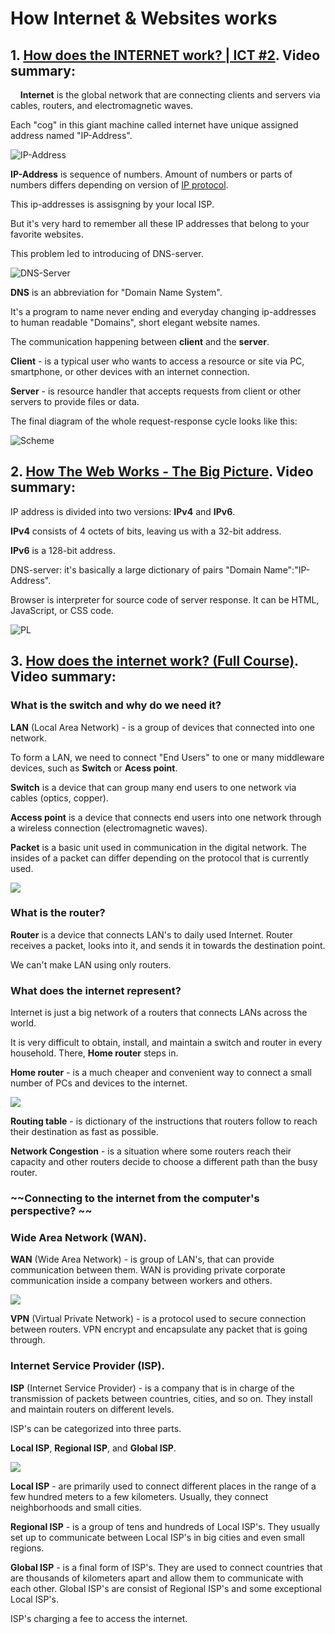 
# How Internet & Websites works

## 1. [How does the INTERNET work? | ICT #2](https://www.youtube.com/watch?v=x3c1ih2NJEg). Video summary:
   
**Internet** is the global network that are connecting clients and servers via cables, routers, and electromagnetic waves.

Each "cog" in this giant machine called internet have unique assigned address named "IP-Address".

![IP-Address](https://proxy-solutions.net/uploads/blog/1c552e1a-3dbf-479f-b6de-1b9e68c32b0f.jpg)

**IP-Address** is sequence of numbers. Amount of numbers or parts of numbers differs depending on version of [IP protocol]( https://en.wikipedia.org/wiki/Internet_Protocol).

This ip-addresses is assisgning by your local ISP.

But it's very hard to remember all these IP addresses that belong to your favorite websites.

This problem led to introducing of DNS-server.

![DNS-Server](https://gtemps.com/wp-content/uploads/2020/04/DNS.jpg)

**DNS** is an abbreviation for "Domain Name System".

It's a program to name never ending and everyday changing ip-addresses to human readable "Domains", short elegant website names.

The communication happening between **client** and the **server**.

**Client** - is a typical user who wants to access a resource or site via PC, smartphone, or other devices with an internet connection.

**Server** - is resource handler that accepts requests from client or other servers to provide files or data.

The final diagram of the whole request-response cycle looks like this:

![Scheme](https://benisnous.com/wp-content/uploads/2021/03/What-is-DNS-Server-Tamil.jpg)

## 2. [How The Web Works - The Big Picture](https://www.youtube.com/watch?v=hJHvdBlSxug). Video summary:

IP address is divided into two versions: **IPv4** and **IPv6**.

**IPv4** consists of 4 octets of bits, leaving us with a 32-bit address.

**IPv6** is a 128-bit address.

DNS-server: it's basically a large dictionary of pairs "Domain Name":"IP-Address".

Browser is interpreter for source code of server response. It can be HTML, JavaScript, or CSS code.

![PL](https://40.img.avito.st/image/1/1.78DZZba5QynvzIEsi2aQmgXGRSNtRkvraMZBLWXMSSs.XUetelwVrBWEmo1HzdcqBdZiCxDJlEnh_EfMB1AtYHQ)

## 3. [How does the internet work? (Full Course)](https://www.youtube.com/watch?v=zN8YNNHcaZc). Video summary:

### What is the switch and why do we need it?

**LAN** (Local Area Network) - is a group of devices that connected into one network.

To form a LAN, we need to connect "End Users" to one or many middleware devices, such as **Switch** or **Acess point**.

**Switch** is a device that can group many end users to one network via cables (optics, copper).

**Access point** is a device that connects end users into one network through a wireless connection (electromagnetic waves).

**Packet** is a basic unit used in communication in the digital network. The insides of a packet can differ depending on the protocol that is currently used.

![](https://openschoolsolutions.org/wp-content/uploads/2019/01/pfSense-AP-Setup-en.png)

### What is the router?

**Router** is a device that connects LAN's to daily used Internet. Router receives a packet, looks into it, and sends it in towards the destination point.

We can't make LAN using only routers.

### What does the internet represent?

Internet is just a big network of a routers that connects LANs across the world.

It is very difficult to obtain, install, and maintain a switch and router in every household. There, **Home router** steps in.

**Home router** - is a much cheaper and convenient way to connect a small number of PCs and devices to the internet.

![](https://i.pinimg.com/originals/cf/ed/0d/cfed0d24bac8b39835e9f3c23bc570fa.jpg)

**Routing table** - is dictionary of the instructions that routers follow to reach their destination as fast as possible.

**Network Congestion** - is a situation where some routers reach their capacity and other routers decide to choose a different path than the busy router.

### ~~Connecting to the internet from the computer's perspective? ~~

### Wide Area Network (WAN).

**WAN** (Wide Area Network) - is group of LAN's, that can provide communication between them. WAN is providing private corporate communication inside a company between workers and others.

![](https://monitorbank.ru/wp-content/uploads/2022/02/WAN.jpg)

**VPN** (Virtual Private Network) - is a protocol used to secure connection between routers. VPN encrypt and encapsulate any packet that is going through.

### Internet Service Provider (ISP).

**ISP** (Internet Service Provider) - is a company that is in charge of the transmission of packets between countries, cities, and so on. They install and maintain routers on different levels.

ISP's can be categorized into three parts.

**Local ISP**, **Regional ISP**, and **Global ISP**.

![](https://www.researchgate.net/profile/Krishan-Saluja/publication/342302923/figure/download/fig1/AS:962415269277698@1606469089566/Interconnection-between-different-ISPs.png)

**Local ISP** - are primarily used to connect different places in the range of a few hundred meters to a few kilometers. Usually, they connect neighborhoods and small cities.

**Regional ISP** - is a group of tens and hundreds of Local ISP's. They usually set up to communicate between Local ISP's in big cities and even small regions.

**Global ISP** - is a final form of ISP's. They are used to connect countries that are thousands of kilometers apart and allow them to communicate with each other. Global ISP's are consist of Regional ISP's and some exceptional Local ISP's.

ISP's charging a fee to access the internet.
